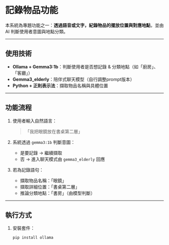 # 記錄物品功能

本系統為專題功能之一：**透過語音或文字，紀錄物品的擺放位置與對應地點**，並由 AI 判斷使用者意圖與地點分類。

---

## 使用技術
- **Ollama + Gemma3:1b**：判斷使用者是否想記錄 & 分類地點（如「廚房」、「客廳」）
- **Gemma3_elderly**：陪伴式聊天模型（自行調整prompt版本）
- **Python + 正則表示法**：擷取物品名稱與具體位置

---

## 功能流程

1. 使用者輸入自然語言：
   > 「我把眼鏡放在書桌第二層」
   
2. 系統透過 `gemma3:1b` 判斷意圖：
   - 是要記錄 → 繼續擷取
   - 否 → 進入聊天模式由 `gemma3_elderly` 回應

3. 若為記錄語句：
   - 擷取物品名稱：「眼鏡」
   - 擷取詳細位置：「書桌第二層」
   - 推論分類地點：「書房」（由模型判斷）

---

## 執行方式

1. 安裝套件：
   ```bash
   pip install ollama
